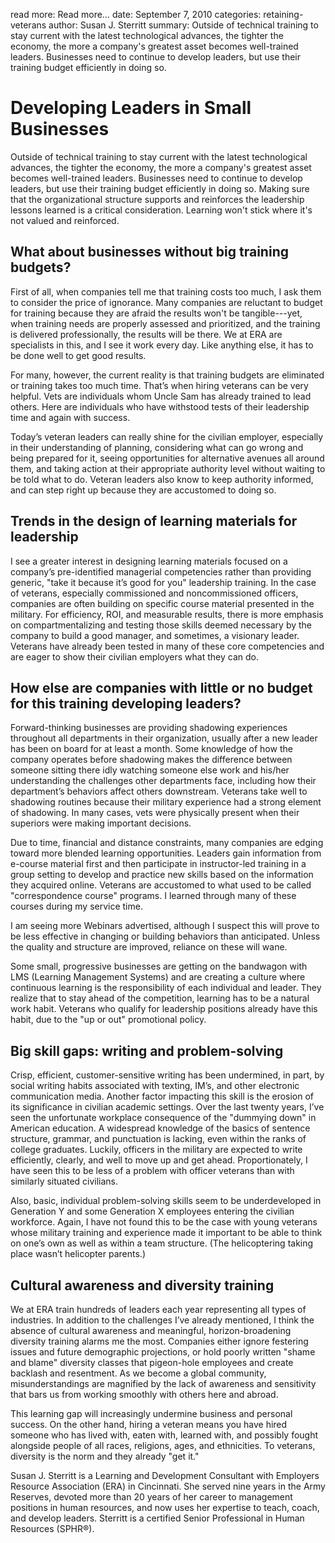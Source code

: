 read more: Read more&hellip;
date: September 7, 2010
categories: retaining-veterans
author: Susan J. Sterritt
summary: Outside of technical training to stay current with the latest technological advances, the tighter the economy, the more a company's greatest asset becomes well-trained leaders. Businesses need to continue to develop leaders, but use their training budget efficiently in doing so.

# Developing Leaders in Small Businesses

Outside of technical training to stay current with the latest technological advances, the tighter the economy, the more a company's greatest asset becomes well-trained leaders. Businesses need to continue to develop leaders, but use their training budget efficiently in doing so. Making sure that the organizational structure supports and reinforces the leadership lessons learned is a critical consideration.  Learning won't stick where it's not valued and reinforced.

## What about businesses without big training budgets?  

First of all, when companies tell me that training costs too much, I ask them to consider the price of ignorance.  Many companies are reluctant to budget for training because they are afraid the results won't be tangible---yet, when training needs are properly assessed and prioritized, and the training is delivered professionally, the results will be there. We at ERA are specialists in this, and I see it work every day. Like anything else, it has to be done well to get good results.

For many, however, the current reality is that training budgets are eliminated or training takes too much time. That’s when hiring veterans can be very helpful. Vets are individuals whom Uncle Sam has already trained to lead others. Here are individuals who have withstood tests of their leadership time and again with success. 

Today’s veteran leaders can really shine for the civilian employer, especially in their understanding of planning, considering what can go wrong and being prepared for it, seeing opportunities for alternative avenues all around them, and taking action at their appropriate authority level without waiting to be told what to do. Veteran leaders also know to keep authority informed, and can step right up because they are accustomed to doing so.  

## Trends in the design of learning materials for leadership

I see a greater interest in designing learning materials focused on a company’s pre-identified managerial competencies rather than providing generic, "take it because it’s good for you" leadership training. In the case of veterans, especially commissioned and noncommissioned officers, companies are often building on specific course material presented in the military. For efficiency, ROI, and measurable results, there is more emphasis on compartmentalizing and testing those skills deemed necessary by the company to build a good manager, and sometimes, a visionary leader. Veterans have already been tested in many of these core competencies and are eager to show their civilian employers what they can do.

## How else are companies with little or no budget for this training developing leaders?

Forward-thinking businesses are providing shadowing experiences throughout all departments in their organization, usually after a new leader has been on board for at least a month. Some knowledge of how the company operates before shadowing makes the difference between someone sitting there idly watching someone else work and his/her understanding the challenges other departments face, including how their department’s behaviors affect others downstream. Veterans take well to shadowing routines because their military experience had a strong element of shadowing. In many cases, vets were physically present when their superiors were making important decisions.

Due to time, financial and distance constraints, many companies are edging toward more blended learning opportunities. Leaders gain information from e-course material first and then participate in instructor-led training in a group setting to develop and practice new skills based on the information they acquired online. Veterans are accustomed to what used to be called "correspondence course" programs. I learned through many of these courses during my service time.

I am seeing more Webinars advertised, although I suspect this will prove to be less effective in changing or building behaviors than anticipated. Unless the quality and structure are improved, reliance on these will wane. 

Some small, progressive businesses are getting on the bandwagon with LMS (Learning Management Systems) and are creating a culture where continuous learning is the responsibility of each individual and leader. They realize that to stay ahead of the competition, learning has to be a natural work habit. Veterans who qualify for leadership positions already have this habit, due to the "up or out" promotional policy.

## Big skill gaps: writing and problem-solving

Crisp, efficient, customer-sensitive writing has been undermined, in part, by social writing habits associated with texting, IM’s, and other electronic communication media. Another factor impacting this skill is the erosion of its significance in civilian academic settings. Over the last twenty years, I’ve seen the unfortunate workplace consequence of the "dummying down" in American education. A widespread knowledge of the basics of sentence structure, grammar, and punctuation is lacking, even within the ranks of college graduates. Luckily, officers in the military are expected to write efficiently, clearly, and well to move up and get ahead. Proportionately, I have seen this to be less of a problem with officer veterans than with similarly situated civilians.

Also, basic, individual problem-solving skills seem to be underdeveloped in Generation Y and some Generation X employees entering the civilian workforce. Again, I have not found this to be the case with young veterans whose military training and experience made it important to be able to think on one’s own as well as within a team structure. (The helicoptering taking place wasn’t helicopter parents.)

## Cultural awareness and diversity training

We at ERA train hundreds of leaders each year representing all types of industries. In addition to the challenges I’ve already mentioned, I think the absence of cultural awareness and meaningful, horizon-broadening diversity training alarms me the most. Companies either ignore festering issues and future demographic projections, or hold poorly written "shame and blame" diversity classes that pigeon-hole employees and create backlash and resentment. As we become a global community, misunderstandings are magnified by the lack of awareness and sensitivity that bars us from working smoothly with others here and abroad.  

This learning gap will increasingly undermine business and personal success. On the other hand, hiring a veteran means you have hired someone who has lived with, eaten with, learned with, and possibly fought alongside people of all races, religions, ages, and ethnicities. To veterans, diversity is the norm and they already "get it."

<p class="author">Susan J. Sterritt is a Learning and Development Consultant with Employers Resource Association (ERA) in Cincinnati. She served nine years in the Army Reserves, devoted more than 20 years of her career to management positions in human resources, and now uses her expertise to teach, coach, and develop leaders. Sterritt is a certified Senior Professional in Human Resources (SPHR&reg;).</p>
